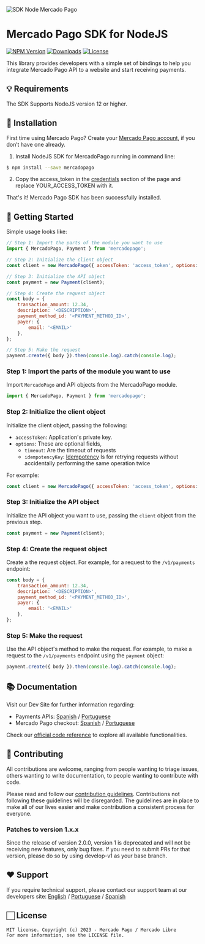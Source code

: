 ![SDK Node Mercado Pago](https://github.com/lucmkz/sdk-nodejs/assets/31546923/84211022-6fc5-4db1-8772-117eca84f2d9)


# Mercado Pago SDK for NodeJS

[![NPM Version](https://img.shields.io/npm/v/mercadopago.svg)](http://npmjs.com/package/mercadopago)
[![Downloads](https://img.shields.io/npm/dt/mercadopago.svg)](http://npmjs.com/package/mercadopago)
[![License](https://img.shields.io/apm/l/vim-mode)](https://github.com/mercadopago/sdk-nodejs)

This library provides developers with a simple set of bindings to help you integrate Mercado Pago API to a website and start receiving payments.

## 💡 Requirements

The SDK Supports NodeJS version 12 or higher.

## 📲 Installation 

First time using Mercado Pago? Create your [Mercado Pago account](https://www.mercadopago.com), if you don’t have one already.

1. Install NodeJS SDK for MercadoPago running in command line:
```sh
$ npm install --save mercadopago
```

2. Copy the access_token in the [credentials](https://www.mercadopago.com/developers/en/docs/your-integrations/credentials) section of the page and replace YOUR_ACCESS_TOKEN with it.

That's it! Mercado Pago SDK has been successfully installed.

## 🌟 Getting Started

  Simple usage looks like:

```javascript
// Step 1: Import the parts of the module you want to use
import { MercadoPago, Payment } from 'mercadopago';

// Step 2: Initialize the client object
const client = new MercadoPago({ accessToken: 'access_token', options: { timeout: 5000, idempotencyKey: 'abc' } });

// Step 3: Initialize the API object
const payment = new Payment(client);

// Step 4: Create the request object
const body = {
	transaction_amount: 12.34,
	description: '<DESCRIPTION>',
	payment_method_id: '<PAYMENT_METHOD_ID>',
	payer: {
		email: '<EMAIL>'
	},
};

// Step 5: Make the request
payment.create({ body }).then(console.log).catch(console.log);
```

### Step 1: Import the parts of the module you want to use

Import `MercadoPago` and API objects from the MercadoPago module. 

``` javascript
import { MercadoPago, Payment } from 'mercadopago';
```

### Step 2: Initialize the client object

Initialize the client object, passing the following:
- `accessToken`: Application's private key.
- `options`: These are optional fields,
  - `timeout`: Are the timeout of requests
  - `idempotencyKey`: [Idempotency](https://en.wikipedia.org/wiki/Idempotence) Is for retrying requests without accidentally performing the same operation twice

For example:

``` javascript
const client = new MercadoPago({ accessToken: 'access_token', options: { timeout: 5000, idempotencyKey: 'abc' } });
```

### Step 3: Initialize the API object

Initialize the API object you want to use, passing the `client` object from the previous step. 

``` javascript
const payment = new Payment(client);
```

### Step 4: Create the request object

Create a the request object. For example, for a request to the `/v1/payments` endpoint:

``` javascript
const body = {
	transaction_amount: 12.34,
	description: '<DESCRIPTION>',
	payment_method_id: '<PAYMENT_METHOD_ID>',
	payer: {
		email: '<EMAIL>'
	},
};
```

### Step 5: Make the request

Use the API object's method to make the request. For example, to make a request to the `/v1/payments` endpoint using the `payment` object:

```javascript
payment.create({ body }).then(console.log).catch(console.log);
```

## 📚 Documentation 

Visit our Dev Site for further information regarding:
 - Payments APIs: [Spanish](https://www.mercadopago.com.ar/developers/es/guides/payments/api/introduction/) / [Portuguese](https://www.mercadopago.com.br/developers/pt/guides/payments/api/introduction/)
 - Mercado Pago checkout: [Spanish](https://www.mercadopago.com.ar/developers/es/guides/payments/web-payment-checkout/introduction/) / [Portuguese](https://www.mercadopago.com.br/developers/pt/guides/payments/web-payment-checkout/introduction/)

Check our [official code reference](https://mercadopago.github.io/sdk-nodejs/) to explore all available functionalities.

## 🤝 Contributing

All contributions are welcome, ranging from people wanting to triage issues, others wanting to write documentation, to people wanting to contribute with code.

Please read and follow our [contribution guidelines](CONTRIBUTING.md). Contributions not following these guidelines will be disregarded. The guidelines are in place to make all of our lives easier and make contribution a consistent process for everyone.

### Patches to version 1.x.x

Since the release of version 2.0.0, version 1 is deprecated and will not be receiving new features, only bug fixes. If you need to submit PRs for that version, please do so by using develop-v1 as your base branch.

## ❤️ Support 

If you require technical support, please contact our support team at our developers
site: [English](https://www.mercadopago.com/developers/en/support/center/contact)
/ [Portuguese](https://www.mercadopago.com/developers/pt/support/center/contact)
/ [Spanish](https://www.mercadopago.com/developers/es/support/center/contact)

## 🏻 License 

```
MIT license. Copyright (c) 2023 - Mercado Pago / Mercado Libre 
For more information, see the LICENSE file.
```
